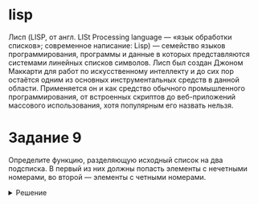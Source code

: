 # lisp  

Лисп (LISP, от англ. LISt Processing language — «язык обработки списков»; современное написание: Lisp) — семейство языков программирования, программы и данные в которых представляются системами линейных списков символов. Лисп был создан Джоном Маккарти для работ по искусственному интеллекту и до сих пор остаётся одним из основных инструментальных средств в данной области. Применяется он и как средство обычного промышленного программирования, от встроенных скриптов до веб-приложений массового использования, хотя популярным его назвать нельзя.

# Задание 9  
Определите функцию, разделяющую исходный список на два подсписка. В первый из них должны попасть элементы с нечетными номерами, во второй — элементы с четными номерами.  
<details><summary>Решение</summary>
<p>  

#### Код на LISP  

```lisp
(defun srt (lst)
                (cond 
                    ((null (car lst)) lst)
                    (t 
                        (setq nlst (srt (cddr lst)))
                        (list
                            (cons (car lst) (car nlst))
                            (cons (cadr lst) (cadr nlst))
                        )
                    )
                )
)
```  
</p>
</details>
<!---
Скриншот:  

![scrnsht](https://wmpics.pics/di-FTFP.png)  

-->


# Задание 19  
Определите функцию (ЛУКОВИЦА n), строящую N-уровневый вложенный список, элементом которого на самом глубоком уровне является N.  
<details><summary>Решение</summary>
<p>  

#### Код на LISP  

```lisp
(defun onion (n)
                (defun supportf (counter n) (
                        cond 
                            ((= counter n) (list n))
                            (t (list (supportf (+ counter 1) n)))
                
                    )
                )
                (
                    supportf 1 n
                )
            	
)
```  
</p>
</details>
<!---
Скриншот:  

![scrnsht](https://i109.fastpic.ru/big/2019/0309/62/344f05d74a8000a92be6f2f4ebd0ba62.png)  

-->


# Задание 25  
Определите функцию, удаляющую из списка каждый четный элемент.  
<details><summary>Решение</summary>
<p>  

#### Код на LISP  

```lisp
(defun deleven (lst)
                (cond 
                    ((null (car lst)) lst)
                    (t 
                        (cons (car lst) (deleven (cddr lst)))
                    )
                )
)
```  
</p>
</details>
<!---
Скриншот:  

![scrnsht](https://i109.fastpic.ru/big/2019/0309/0f/4a1f4f430a5b6839b10769dba3a5270f.png)  

-->


# Задание 26  
Определите функцию, разбивающую список (a b с d...) на пары ((а b) (с d)...).
<details><summary>Решение</summary>
<p>  

#### Код на LISP  

```lisp
(defun pairs (lst)
                (cond 
                    ((null (car lst)) lst)
                    (t 
                        (cons (list (car lst) (cadr lst)) (pairs (cddr lst)))
                    )
                )
)
```  
</p>
</details>
<!---
Скриншот:  

![scrnsht](https://i109.fastpic.ru/big/2019/0309/05/206531cbed377f670808b7658daa1e05.png)  

-->


# Задание 29  
Определите функцию, вычисляющую глубину списка (самой глубокой ветви).
<details><summary>Решение</summary>
<p>  

#### Код на LISP  

```lisp
(defun maxtree (lst)(
        cond
        ((atom lst) 0)
        (t
            (
                max (+ 1 (maxtree (car lst))) (maxtree (cdr lst))
            )
        )
    )
)
```  
</p>
</details>
<!---
Скриншот:  

![scrnsht](https://i110.fastpic.ru/big/2019/0309/4c/00d321c1d8e7fbea148f026bd045e64c.png)  

-->


# Задание 34  
Определите предикат РАВЕНСТВО-МНОЖЕСТВ, проверяющий совпадение двух множеств (независимо от порядка следования элементов). Подсказка: напишите
функцию УДАЛИТЬ, удаляющую данный элемент из множества.
<details><summary>Решение</summary>
<p>  

#### Код на LISP  

```lisp
(defun delel (lst el)(
    cond
    ((null (car lst)) (LIST NIL NIL))
    ((= (car lst) el) (LIST (cdr lst) T))
    (t 
        (setq op (delel (cdr lst) el))
        (LIST (cons (car lst) (car op)) (cadr op))
        )
))

(defun eq (lst1 lst2)(
    cond
    ((and (null lst1) (null lst2)) T)
    ((or (null lst1) (null lst2)) NIL)
    (T
        (setq deleted (delel lst2 (car lst1)))
        (
            cond
            ((null (cadr deleted)) NIL)
            (T (eq (cdr lst1) (car deleted)))
        )
    )
))
```  
</p>
</details>
<!---
Скриншот:  

![scrnsht](https://i109.fastpic.ru/big/2019/0310/0b/5eb4ef2217217d516777fb5b10d2ed0b.png)  

-->
